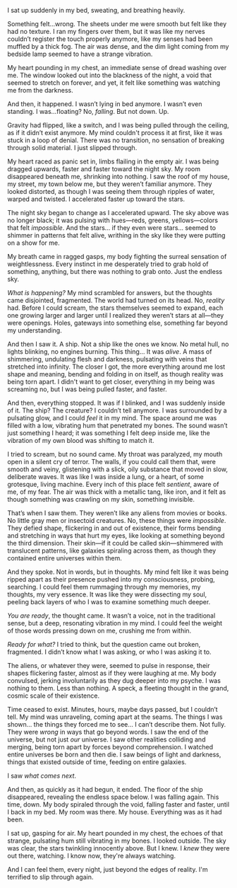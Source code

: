 I sat up suddenly in my bed, sweating, and breathing heavily.

Something felt…wrong. The sheets under me were smooth but felt like they had no texture. I ran my fingers over them, but it was like my nerves couldn’t register the touch properly anymore, like my senses had been muffled by a thick fog. The air was dense, and the dim light coming from my bedside lamp seemed to have a strange vibration.

My heart pounding in my chest, an immediate sense of dread washing over me. The window looked out into the blackness of the night, a void that seemed to stretch on forever, and yet, it felt like something was watching me from the darkness.

And then, it happened. I wasn’t lying in bed anymore. I wasn’t even standing. I was…floating? No, *falling*. But not down. Up.

Gravity had flipped, like a switch, and I was being pulled through the ceiling, as if it didn’t exist anymore. My mind couldn't process it at first, like it was stuck in a loop of denial. There was no transition, no sensation of breaking through solid material. I just slipped through.

My heart raced as panic set in, limbs flailing in the empty air. I was being dragged upwards, faster and faster toward the night sky. My room disappeared beneath me, shrinking into nothing. I saw the roof of my house, my street, my town below me, but they weren’t familiar anymore. They looked distorted, as though I was seeing them through ripples of water, warped and twisted. I accelerated faster up toward the stars.

The night sky began to change as I accelerated upward. The sky above was no longer black; it was pulsing with hues—reds, greens, yellows—colors that felt *impossible*. And the stars… if they even were stars… seemed to shimmer in patterns that felt alive, writhing in the sky like they were putting on a show for me.

My breath came in ragged gasps, my body fighting the surreal sensation of weightlessness. Every instinct in me desperately tried to grab hold of something, anything, but there was nothing to grab onto. Just the endless sky.

*What is happening?* My mind scrambled for answers, but the thoughts came disjointed, fragmented. The world had turned on its head. No, *reality* had. Before I could scream, the stars themselves seemed to expand, each one growing larger and larger until I realized they weren’t stars at all—they were openings. Holes, gateways into something else, something far beyond my understanding.

And then I saw it. A ship. Not a ship like the ones we know. No metal hull, no lights blinking, no engines burning. This thing… It was *alive*. A mass of shimmering, undulating flesh and darkness, pulsating with veins that stretched into infinity. The closer I got, the more everything around me lost shape and meaning, bending and folding in on itself, as though reality was being torn apart. I didn't want to get closer, everything in my being was screaming no, but I was being pulled faster, and faster.

And then, everything stopped. It was if I blinked, and I was suddenly inside of it. The ship? The creature? I couldn’t tell anymore. I was surrounded by a pulsating glow, and I could *feel* it in my mind. The space around me was filled with a low, vibrating hum that penetrated my bones. The sound wasn’t just something I heard; it was something I felt deep inside me, like the vibration of my own blood was shifting to match it.

I tried to scream, but no sound came. My throat was paralyzed, my mouth open in a silent cry of terror. The walls, if you could call them that, were smooth and veiny, glistening with a slick, oily substance that moved in slow, deliberate waves. It was like I was inside a lung, or a heart, of some grotesque, living machine. Every inch of this place felt *sentient*, aware of me, of my fear. The air was thick with a metallic tang, like iron, and it felt as though something was crawling on my skin, something invisible.

That’s when I saw them. They weren’t like any aliens from movies or books. No little gray men or insectoid creatures. No, these things were *impossible*. They defied shape, flickering in and out of existence, their forms bending and stretching in ways that hurt my eyes, like looking at something beyond the third dimension. Their skin—if it could be called skin—shimmered with translucent patterns, like galaxies spiraling across them, as though they contained entire universes within them.

And they spoke. Not in words, but in thoughts. My mind felt like it was being ripped apart as their presence pushed into my consciousness, probing, searching. I could feel them rummaging through my memories, my thoughts, my very essence. It was like they were dissecting my soul, peeling back layers of who I was to examine something much deeper.

*You are ready*, the thought came. It wasn’t a voice, not in the traditional sense, but a deep, resonating vibration in my mind. I could feel the weight of those words pressing down on me, crushing me from within.

*Ready for what?* I tried to think, but the question came out broken, fragmented. I didn’t know what I was asking, or who I was asking it to.

The aliens, or whatever they were, seemed to pulse in response, their shapes flickering faster, almost as if they were laughing at me. My body convulsed, jerking involuntarily as they dug deeper into my psyche. I was nothing to them. Less than nothing. A speck, a fleeting thought in the grand, cosmic scale of their existence.

Time ceased to exist. Minutes, hours, maybe days passed, but I couldn’t tell. My mind was unraveling, coming apart at the seams. The things I was shown… the things they forced me to see… I can’t describe them. Not fully. They were *wrong* in ways that go beyond words. I saw the end of the universe, but not just *our* universe. I saw other realities colliding and merging, being torn apart by forces beyond comprehension. I watched entire universes be born and then die. I saw beings of light and darkness, things that existed outside of time, feeding on entire galaxies. 

I saw *what comes next*.

And then, as quickly as it had begun, it ended. The floor of the ship disappeared, revealing the endless space below. I was falling again. This time, down. My body spiraled through the void, falling faster and faster, until I back in my bed. My room was there. My house. Everything was as it had been.

I sat up, gasping for air. My heart pounded in my chest, the echoes of that strange, pulsating hum still vibrating in my bones. I looked outside. The sky was clear, the stars twinkling innocently above. But I knew. I *knew* they were out there, watching. I know now, they're always watching.

And I can feel them, every night, just beyond the edges of reality. I'm terrified to slip through again.